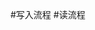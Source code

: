 #写入流程
[](https://weread.qq.com/web/reader/632326807192b335632d09ck6ea321b021d6ea9ab1ba605)
#读流程
[](https://weread.qq.com/web/reader/632326807192b335632d09ckc1632f5021fc16a5320f3dc)
